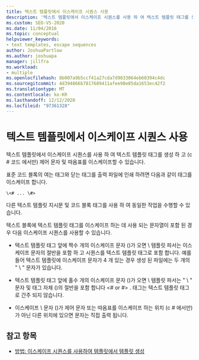 ```yaml
---
title: 텍스트 템플릿에서 이스케이프 시퀀스 사용
description: '텍스트 템플릿에서 이스케이프 시퀀스를 사용 하 여 텍스트 템플릿 태그를 생성 하 고 c # 코드 에서만 제어 문자와 따옴표를 이스케이프 처리 하는 방법에 대해 알아봅니다.'
ms.custom: SEO-VS-2020
ms.date: 11/04/2016
ms.topic: conceptual
helpviewer_keywords:
- text templates, escape sequences
author: JoshuaPartlow
ms.author: joshuapa
manager: jillfra
ms.workload:
- multiple
ms.openlocfilehash: 8b007a9b5ccf41a27cda7d9833064eb60394c4dc
ms.sourcegitcommit: 4d394866b7817689411afee98e85da1653ec42f2
ms.translationtype: MT
ms.contentlocale: ko-KR
ms.lasthandoff: 12/12/2020
ms.locfileid: "97361328"
---
```

# <a name="use-escape-sequences-in-text-templates"></a>텍스트 템플릿에서 이스케이프 시퀀스 사용

텍스트 템플릿에서 이스케이프 시퀀스를 사용 하 여 텍스트 템플릿 태그를 생성 하 고 (c # 코드 에서만) 제어 문자 및 따옴표를 이스케이프할 수 있습니다.

표준 코드 블록의 여는 태그와 닫는 태그를 출력 파일에 인쇄 하려면 다음과 같이 태그를 이스케이프 합니다.

```
\<# ... \#>
```

다른 텍스트 템플릿 지시문 및 코드 블록 태그를 사용 하 여 동일한 작업을 수행할 수 있습니다.

텍스트 블록에 텍스트 템플릿 태그를 이스케이프 하는 데 사용 되는 문자열이 포함 된 경우 다음 이스케이프 시퀀스를 사용할 수 있습니다.

- 텍스트 템플릿 태그 앞에 짝수 개의 이스케이프 문자 ()가 오면 \\ 템플릿 파서는 이스케이프 문자의 절반을 포함 하 고 시퀀스를 텍스트 템플릿 태그로 포함 합니다. 예를 들어 텍스트 템플릿에 이스케이프 문자가 4 개 있는 경우 생성 된 파일에는 두 개의 " \\ " 문자가 있습니다.

- 텍스트 템플릿 태그 앞에 홀수 개의 이스케이프 문자 ()가 오면 \\ 템플릿 파서는 " \\ " 문자 및 태그 자체 ()의 절반을 포함 합니다 \<# or #> . 태그는 텍스트 템플릿 태그로 간주 되지 않습니다.

- 이스케이프 \\ 문자 ()가 제어 문자 또는 따옴표를 이스케이프 하는 위치 (c # 에서만)가 아닌 다른 위치에 있으면 문자는 직접 출력 됩니다.

## <a name="see-also"></a>참고 항목

- [방법: 이스케이프 시퀀스를 사용하여 템플릿에서 템플릿 생성](../modeling/how-to-generate-templates-from-templates-by-using-escape-sequences.md)
